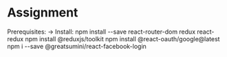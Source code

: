 # Assignment


Prerequisites:
-> Install:
    npm install --save react-router-dom redux react-redux
    npm install @reduxjs/toolkit
    npm install @react-oauth/google@latest
    npm i --save @greatsumini/react-facebook-login 
    
    

